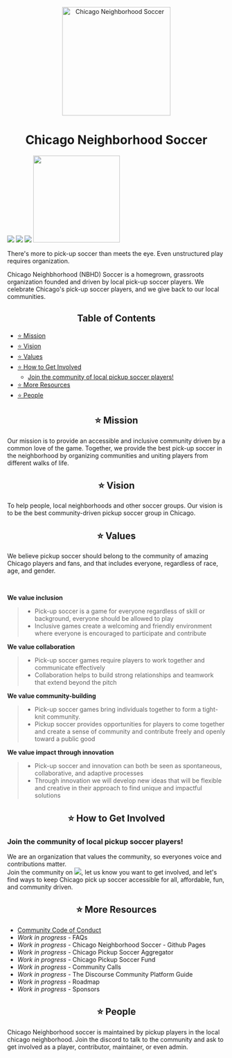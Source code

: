 <p align="center">
  <img src='https://user-images.githubusercontent.com/34843515/216865721-d7bddb15-5bac-4fd3-a8ab-7660f310f4f9.jpg' width='250px' alt="Chicago Neighborhood Soccer"/>                                                                                                                             
</p>
<h1 align="center"> Chicago Neighborhood Soccer </h1>

[<img src="https://img.shields.io/badge/Instagram-E4405F?style=for-the-badge&logo=instagram&logoColor=white">](https://www.instagram.com/nbhdsoccer/?hl=en) [<img src="https://img.shields.io/badge/YouTube-FF0000?style=for-the-badge&logo=youtube&logoColor=white">](https://www.youtube.com/@chicagoneighborhoodsoccer4644) [<img src="https://img.shields.io/badge/Discord-5865F2?style=for-the-badge&logo=discord&logoColor=white">](https://discord.com/invite/rhfCzz3Gfj) [<img src="https://img.shields.io/badge/RSVP%20to%20Play-MEETUP-blue" width='200px'>](https://www.meetup.com/nbhdsoccer/)

There's more to pick-up soccer than meets the eye. Even unstructured play requires organization. 
<p> Chicago Neighbhorhood (NBHD) Soccer is a homegrown, grassroots organization founded and driven by local pick-up soccer players. We celebrate Chicago's pick-up soccer players, and we give back to our local communities. </br>

 <h2 align="center"> Table of Contents </h2>

- [⭐️ Mission](#---mission)
- [⭐️ Vision](#---vision)
- [⭐️ Values](#---values)
- [⭐️ How to Get Involved](#---how-to-get-involved)
  * [Join the community of local pickup soccer players!](#join-the-community-of-local-pickup-soccer-players-)
- [⭐️ More Resources](#---more-resources)
- [⭐️ People](#---people)



<h2 align ="center"> ⭐️ Mission </h2>
Our mission is to provide an accessible and inclusive community driven by a common love of the game. Together, we provide the best pick-up soccer in the neighborhood by organizing communities and uniting players from different walks of life. 

<h2 align ="center"> ⭐️ Vision </h2>
To help people, local neighborhoods and other soccer groups. Our vision is to be the best community-driven pickup soccer group in Chicago.
  

<h2 align ="center"> ⭐️ Values </h2>
We believe pickup soccer should belong to the community of amazing Chicago players and fans, and that includes everyone, regardless of race, age, and gender.
<p></br>

**We value inclusion**
> - Pick-up soccer is a game for everyone regardless of skill or background, everyone should be allowed to play
> - Inclusive games create a welcoming and friendly environment where everyone is encouraged to participate and contribute

**We value collaboration**
> - Pick-up soccer games require players to work together and communicate effectively
> - Collaboration helps to build strong relationships and teamwork that extend beyond the pitch

**We value community-building**
> - Pick-up soccer games bring individuals together to form a tight-knit community.
> - Pickup soccer provides opportunities for players to come together and create a sense of community and contribute freely and openly toward a public good

**We value impact through innovation**
> - Pick-up soccer and innovation can both be seen as spontaneous, collaborative, and adaptive processes
> - Through innovation we will develop new ideas that will be flexible and creative in their approach to find unique and impactful solutions

<h2 align ="center"> ⭐️ How to Get Involved </h2>

### Join the community of local pickup soccer players!

We are an organization that values the community, so everyones voice and contributions matter.  
Join the community on [<img src="https://img.shields.io/badge/Discord-5865F2?style=for-the-badge&logo=discord&logoColor=white">](https://discord.com/invite/rhfCzz3Gfj), let us know you want to get involved, and let's find ways to keep Chicago pick up soccer accessible for all, affordable, fun, and community driven.

<h2 align ="center"> ⭐️ More Resources </h2>

- [Community Code of Conduct](https://github.com/OpenFutbol/chicago-neighborhood-soccer/blob/main/CODE_OF_CONDUCT.md)
- *Work in progress* - FAQs
- *Work in progress* - Chicago Neighborhood Soccer - Github Pages
- *Work in progress* - Chicago Pickup Soccer Aggregator 
- *Work in progress* - Chicago Pickup Soccer Fund
- *Work in progress* - Community Calls
- *Work in progress* - The Discourse Community Platform Guide
- *Work in progress* - Roadmap  
- *Work in progress* - Sponsors

<h2 align ="center"> ⭐️ People </h2>
Chicago Neighborhood soccer is maintained by pickup players in the local chicago neighborhood. Join the discord to talk to the community and ask to get involved as a player, contributor, maintainer, or even admin.



                                                                                                                          
